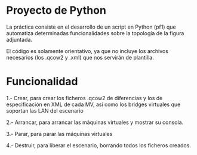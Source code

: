 # Proyecto de Python


La práctica consiste en el desarrollo de un script en Python (pf1) que automatiza determinadas funcionalidades sobre la topología de la figura adjuntada.

El código es solamente orientativo, ya que no incluye los archivos necesarios (los .qcow2 y .xml) que nos servirán de plantilla.

# Funcionalidad
  1.- Crear, para crear los ficheros .qcow2 de diferencias y los de especificación en XML de cada MV, así como los bridges virtuales que soportan las LAN del escenario
  
  2.- Arrancar, para arrancar las máquinas virtuales y mostrar su consola.
  
  3.- Parar, para parar las máquinas virtuales
  
  4.- Destruir, para liberar el escenario, borrando todos los ficheros creados.
